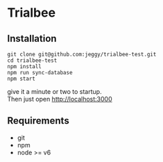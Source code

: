 # Trialbee 


## Installation
```
git clone git@github.com:jeggy/trialbee-test.git
cd trialbee-test
npm install
npm run sync-database
npm start
```
give it a minute or two to startup.<br>
Then just open [http://localhost:3000](http://localhost:3000 "Title")

## Requirements
* git
* npm
* node >= v6
